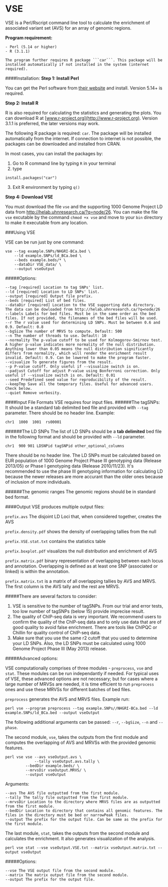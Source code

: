 # VSE
VSE is a Perl/Rscript command line tool to calculate the enrichment of associated variant set (AVS) for an array of genomic regions.

**Program requirement:**
```
- Perl (5.14 or higher)
- R (3.1.1)

The program further requires R package ```car```. This package will be installed automatically if not installed in the system (internet required).
```

####Installation:
**Step 1: Install Perl**

  You can get the Perl software from [their website](https://www.perl.org/get.html) and install. Version 5.14+ is required.

**Step 2: Install R**

R is also required for calculating the statistics and generating the plots. You can download R at [www.r-project.org](http://www.r-project.org). Version 3.1.1 is preferred, the later versions may work.

The following R package is required: ```car```. The package will be installed automatically from the internet. If connection to internet is not possible, the packages can be downloaded and installed from CRAN.

In most cases, you can install the packages by:

1. Go to R command line by typing ```R``` in your terminal
2. type

  ```
  install.packages("car")
  ```

3. Exit R environment by typing ```q()```


**Step 4: Download VSE**

You must download the file ``vse`` and the supporting 1000 Genome Project LD data from http://helab.uhnresearch.ca/?q=node/26. You can make the file ```vse``` excutable by the command ```chmod +x vse``` and move to your ```bin``` directory to make it executable from any location.


###Using VSE

VSE can be run just by one command:

```
vse --tag example.SNPs/NHGRI-BCa.bed \
    --ld example.SNPs/ld_BCa.bed \
    --beds example.beds/* \
    --dataDir VSE_data/ \
    --output vseOutput
```

#####Options:
```
--tag [required] Location to tag SNPs' list. 
--ld [required] Location to LD SNPs' list.
--output [required] Output file prefix.
--beds [required] List of bed files.
--dataDir [required] Location to the VSE supporting data directory. The data can be dowloaded from http://helab.uhnresearch.ca/?q=node/26
--labels Labels for bed files. Must be in the same order as the bed files. If not provided, the filenames of the bed files will be used.
--r The r value used for determining LD SNPs. Must be between 0.6 and 0.9. Default: 0.8
--bgSize The number of MRVS to compute. Default: 500
--n The number of threads to use. Default: 10
--normality The p-value cutoff to be used for Kolmogorov-Smirnov test. A higher p-value indicates more normality of the null distribution. Anything lower than 0.05 means the null distribution significantly differs from normality, which will render the enrichment result invalid. Default: 0.9. Can be lowered to make the program faster.
--visualize To generate figures from the result.
--p P-value cutoff. Only useful if --visualize switch is on.
--padjust Cutoff for adjust P-value using Bonferroni correction. Only useful if --visualize switch is on. Default: 0.01
--seed Predefined seed value for reproducibility of the result.
--keepTmp Save all the temporary files. Useful for advanced users. Check below.
--quiet Remove verbosity.
```

####Input File Formats
VSE requires four input files.
######The tagSNPs:
It should be a standard tab delimited bed file and provided with ```--tag``` parameter. There should be no header line.
Example:
```
chr1  1000  1001  rs00001
```
######The LD SNPs
The list of LD SNPs should be a **tab delimited** bed file in the following format and should be provided with ```--ld``` parameter. 
```
chr1  900 901 LDSNPid tagSNPid other_optional_columns
```
There should be no header line. The LD SNPs must be calculated based on EUR population of 1000 Genome Project Phase III genotyping data (Release 2013/05) or Phase I genotyping data (Release 2010/11/23). It's recommended to use the phase III genotyping information for calculating LD because the newer releases are more accurant than the older ones because of inclusion of more individuals.

######The genomic ranges
The genomic regions should be in standard bed format.

####Output
VSE produces multiple output files:

```prefix.avs``` The disjoint LD Loci that, when considered together, creates the AVS

```prefix.density.pdf``` shows the density of overlapping tallies from the null

```prefix.VSE.stat.txt``` contains the statistics table

```prefix.boxplot.pdf``` visualizes the null distribution and enrichment of AVS

```prefix.matrix.pdf``` binary representation of overlapping between each locus and annotation. Overlapping is defined as at least one SNP (associated or linked) is within the annotation.

```prefix.matrix.txt``` is a matrix of all overlapping tallies by AVS and MRVS. The first column is the AVS tally and the rest are MRVS.

#####There are several factors to consider:
1. VSE is sensitive to the number of tagSNPs. From our trial and error tests, too low number of tagSNPs (below 15) provide imprecise result.
2. The quality of ChIP-seq data is very important. We recommend users to confirm the quality of the ChIP-seq data and to only use data that are of good quality to avoid false enrichment. There are tools like ChIPQC or Chillin for quality control of ChIP-seq data.
3. Make sure that you use the same r2 cutoff that you used to determine your LD SNPs. Also, the LD SNPs must be calculated using 1000 Genome Project Phase III (May 2013) release.



#####Advanced options:

VSE computationally comprises of three modules - ```preprocess```, ```vse``` and ```stat```. These modules can be run independantly if needed. For typical uses of VSE, these advanced options are not necessary; but for cases where a large number of MRVSs are needed, it is time efficient to run ```preprocess``` ones and use these MRVSs for different batches of bed files.

```preprocess``` generates the AVS and MRVS files. Example run:

```
perl vse --program preprocess --tag example.SNPs//NHGRI-BCa.bed --ld example.SNPs/ld_BCa.bed --output vseOutput
```

The following additional arguments can be passed: ```--r```, ```--bgSize```, ```--n``` and ```--phase```.

The second module, ```vse```, takes the outputs from the first module and computes the overlapping of AVS and MRVSs with the provided genomic features.

```
perl vse vse --avs vseOutput.avs \
     	     --tally vseOutput.avs.tally \
	     --bedDir example.beds/ \
	     --mrvsDir vseOutput.MRVS/ \
	     --output vseOutput
```
Arguments:
```
--avs The AVS file outputted from the first module.
--tally The tally file outputted from the first module.
--mrvsDir Location to the directory where MRVS files are as outputted from the first module.
--bedDir Location to directory that contains all genomic features. The files in the directory must be bed or narrowPeak files.
--output The prefix for the output file. Can be same as the prefix for the first module.
```

The last module, ```stat```, takes the outputs from the second module and calculates the enrichment. It also generates visualization of the analysis.

```
perl vse stat --vse vseOutput.VSE.txt --matrix vseOutput.matrix.txt --output vseOutput
```

#####Options:
```
--vse The VSE output file from the second module.
--matrix The matrix output file from the second module.
--output The prefix for the output file.
```

